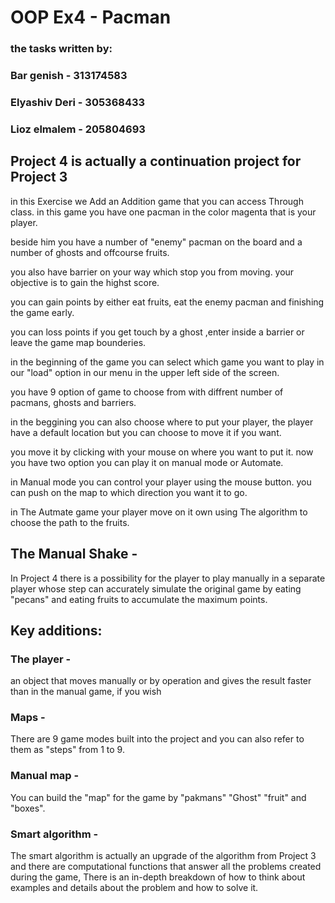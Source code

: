 # OOP Ex4 - Pacman 
### the tasks written by:

### Bar genish - 313174583

### Elyashiv Deri - 305368433

### Lioz elmalem - 205804693 

##  Project 4 is actually a continuation project for Project 3  

in this Exercise we Add an Addition game that you can access Through class. in this game you have one pacman in the color magenta that is your player. 

beside him you have a number of "enemy" pacman on the board and a number of ghosts and offcourse fruits.

you also have barrier on your way which stop you from moving. your objective is to gain the highst score.

you can gain points by either eat fruits, eat the enemy pacman and finishing the game early.

you can loss points if you get touch by a ghost ,enter inside a barrier or leave the game map bounderies.

in the beginning of the game you can select which game you want to play in our "load" option in our menu in the upper left side of the screen. 

you have 9 option of game to choose from with diffrent number of pacmans, ghosts and barriers.

in the beggining you can also choose where to put your player, the player have a default location but you can choose to move it if you want. 

you move it by clicking with your mouse on where you want to put it. now you have two option you can play it on manual mode or Automate.

in Manual mode you can control your player using the mouse button. you can push on the map to which direction you want it to go. 

in The Autmate game your player move on it own using The algorithm to choose the path to the fruits.

## The Manual Shake - 
In Project 4 there is a possibility for the player to play manually in a separate player whose step can accurately simulate the original game by eating "pecans" 
and eating fruits to accumulate the maximum points.
## Key additions:

### The player -
an object that moves manually or by operation and gives the result faster than in the manual game, if you wish

### Maps -
There are 9 game modes built into the project and you can also refer to them as "steps" from 1 to 9.
### Manual map -
You can build the "map" for the game by "pakmans" "Ghost" "fruit" and "boxes".

### Smart algorithm -
The smart algorithm is actually an upgrade of the algorithm from Project 3 and there are computational functions that answer all the problems created during the game,
There is an in-depth breakdown of how to think about examples and details about the problem and how to solve it.
